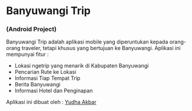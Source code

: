 # Banyuwangi Trip
### (Android Project)
Banyuwangi Trip adalah aplikasi mobile yang diperuntukan kepada orang-orang traveler, tetapi khusus yang bertujuan ke Banyuwangi. Aplikasi ini mempunyai fitur :

  - Lokasi ngetrip yang menarik di Kabupaten Banyuwangi
  - Pencarian Rute ke Lokasi
  - Informasi Tiap Tempat Trip
  - Berita Banyuwangi
  - Informasi Hotel dan Penginapan

Aplikasi ini dibuat oleh : [Yudha Akbar] 

   [yudha akbar]: <http://github.com/akbaryu>
